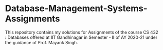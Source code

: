 # Database-Management-Systems-Assignments

This repository contains my solutions for Assignments of the course CS 432 : Databases offered at IIT Gandhinagar in Semester - II of AY 2020-21 under the guidance of Prof. Mayank Singh.    